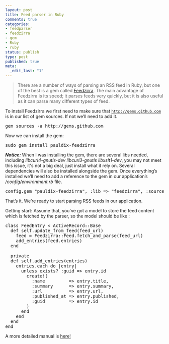 ```yaml
--- 
layout: post
title: Feed parser in Ruby
comments: true
categories:
- feedparser
- feedzirra
- gem
- Ruby
- ruby
status: publish
type: post
published: true
meta: 
  _edit_last: "1"
---
```

<blockquote>There are a number of ways of parsing an RSS feed in Ruby, but one of the best is a gem called <a href="http://github.com/pauldix/feedzirra/tree/master">Feedzirra</a>. The main advantage of Feedzirra is its speed; it parses feeds very quickly, but it is also useful as it can parse many different types of feed.
</blockquote>

To install Feedzirra we first need to make sure that <code>http://gems.github.com</code> is in our list of gem sources. If not we’ll need to add it.
<pre>gem sources -a http://gems.github.com</pre>
Now we can install the gem:
<pre>sudo gem install pauldix-feedzirra</pre>
<strong><em>Notice:</em></strong> When I was installing the gem, there are several libs needed, including <em>libcurl4-gnutls-dev libcurl3-gnutls libxslt1-dev</em>, you may not meet this issue, it's not a big deal, just install what it rely on. Several dependencies will also be installed alongside the gem. Once everything’s installed we’ll need to add a reference to the gem in our application’s <em>/config/environment.rb</em> file.
<pre>config.gem "pauldix-feedzirra", :lib =&gt; "feedzirra", :source =&gt; "http://gems.github.com"</pre>
That’s it. We’re ready to start parsing RSS feeds in our application.

Getting start:
Assume that, you've got a model to store the feed content which is fetched by the parser, so the model should be like :
<pre name="code" class="ruby">
class FeedEntry < ActiveRecord::Base
  def self.update_from_feed(feed_url)
    feed = Feedzirra::Feed.fetch_and_parse(feed_url)
    add_entries(feed.entries)
  end

  private
  def self.add_entries(entries)
    entries.each do |entry|
      unless exists? :guid => entry.id
        create!(
          :name         => entry.title,
          :summary      => entry.summary,
          :url          => entry.url,
          :published_at => entry.published,
          :guid         => entry.id
        )
      end
    end
  end
end
</pre>
A more detailed manual is <a href="http://asciicasts.com/episodes/168-feed-parsing">here!</a>
